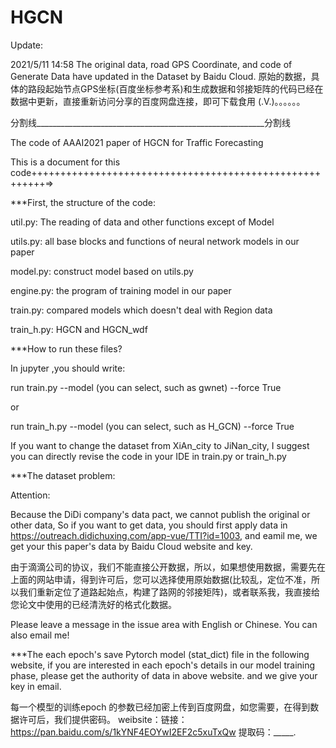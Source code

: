# HGCN
Update:

2021/5/11 14:58
The original data, road GPS Coordinate, and code of Generate Data have updated in the Dataset by Baidu Cloud.
原始的数据，具体的路段起始节点GPS坐标(百度坐标参考系)和生成数据和邻接矩阵的代码已经在数据中更新，直接重新访问分享的百度网盘连接，即可下载食用 (.V.)。。。。。。

分割线_________________________________________________________分割线

The code of AAAI2021 paper of HGCN for Traffic Forecasting

This is a document for this code++++++++++++++++++++++++++++++++++++++++++++++++++++++++=>

***First, the structure of the code:

util.py: The reading of data and other functions except of Model

utils.py: all base blocks and functions of neural network models in our paper

model.py: construct model based on utils.py

engine.py: the program of training model in our paper

train.py: compared models which doesn't deal with Region data

train_h.py: HGCN and HGCN_wdf

***How to run these files?

In jupyter ,you should write:

run train.py --model (you can select, such as gwnet) --force True

or 

run train_h.py --model (you can select, such as H_GCN) --force True

If you want to change the dataset from XiAn_city to JiNan_city, I suggest you can directly revise the code in your IDE in train.py or train_h.py

***The dataset problem:

Attention:

Because the DiDi company's data pact, we cannot publish the original or other data, So if you want to get data, you should first apply data in https://outreach.didichuxing.com/app-vue/TTI?id=1003, and eamil me, we get your this paper's data by Baidu Cloud website and key.

由于滴滴公司的协议，我们不能直接公开数据，所以，如果想使用数据，需要先在上面的网站申请，得到许可后，您可以选择使用原始数据(比较乱，定位不准，所以我们重新定位了道路起始点，构建了路网的邻接矩阵)，或者联系我，我直接给您论文中使用的已经清洗好的格式化数据。

Please leave a message in the issue area with English or Chinese. You can also email me!

***The each epoch's save Pytorch model (stat_dict) file in the following website, if you are interested in each epoch's details in our model training phase, please get the authority of data in above website. and we give your key in email.

每一个模型的训练epoch 的参数已经加密上传到百度网盘，如您需要，在得到数据许可后，我们提供密码。
weibsite：链接：https://pan.baidu.com/s/1kYNF4EOYwI2EF2c5xuTxQw 
提取码：_____.

